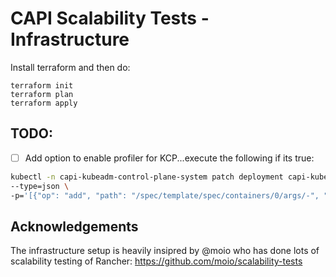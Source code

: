 # CAPI Scalability Tests - Infrastructure

Install terraform and then do:

```shell
terraform init
terraform plan
terraform apply
```

## TODO:

- [ ] Add option to enable profiler for KCP...execute the following if its true:

```bash
kubectl -n capi-kubeadm-control-plane-system patch deployment capi-kubeadm-control-plane-controller-manager \
--type=json \
-p='[{"op": "add", "path": "/spec/template/spec/containers/0/args/-", "value": "--profiler-address=localhost:6060"}]'
```

## Acknowledgements

The infrastructure setup is heavily insipred by @moio who has done lots of scalability testing of Rancher: https://github.com/moio/scalability-tests

